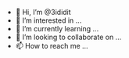 - 👋 Hi, I’m @3ididit
- 👀 I’m interested in ...
- 🌱 I’m currently learning ...
- 💞️ I’m looking to collaborate on ...
- 📫 How to reach me ...

<!---
3ididit/3ididit is a ✨ special ✨ repository because its `README.md` (this file) appears on your GitHub profile.
You can click the Preview link to take a look at your changes.
--->
